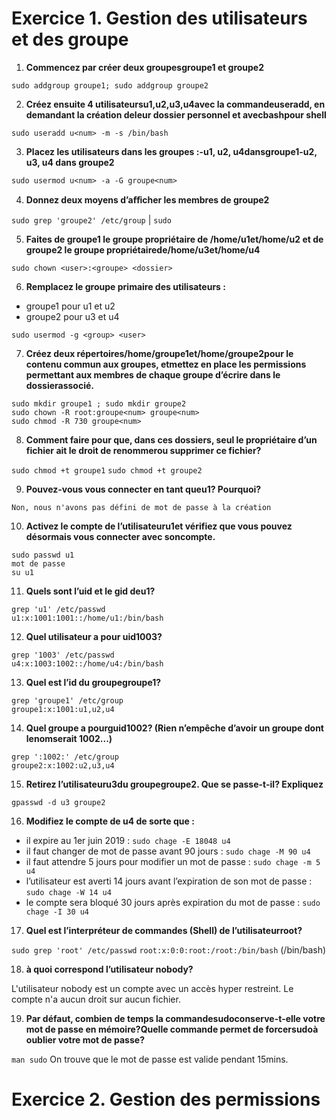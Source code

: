 # Exercice 1. Gestion des utilisateurs et des groupe

1. __Commencez par créer deux groupesgroupe1 et groupe2__<br>

`sudo addgroup groupe1; sudo addgroup groupe2`

2. __Créez ensuite 4 utilisateursu1,u2,u3,u4avec la commandeuseradd, en demandant la création deleur dossier personnel et avecbashpour shell__<br>

`sudo useradd u<num> -m -s /bin/bash`

3. __Placez les utilisateurs dans les groupes :-u1, u2, u4dansgroupe1-u2, u3, u4 dans groupe2__<br>

`sudo usermod u<num> -a -G groupe<num>`

4. __Donnez deux moyens d’aﬀicher les membres de groupe2__

`sudo grep 'groupe2' /etc/group` | `sudo `

5. __Faites de groupe1 le groupe propriétaire de /home/u1et/home/u2 et de groupe2 le groupe propriétairede/home/u3et/home/u4__

`sudo chown <user>:<groupe> <dossier>`

6. __Remplacez le groupe primaire des utilisateurs :__<br>
 - groupe1 pour u1 et u2
 - groupe2 pour u3 et u4
 
 `sudo usermod -g <group> <user>`
 
 7. __Créez deux répertoires/home/groupe1et/home/groupe2pour le contenu commun aux groupes, etmettez en place les permissions permettant aux membres de chaque groupe d’écrire dans le dossierassocié.__
 
 `sudo mkdir groupe1 ; sudo mkdir groupe2`<br>
 `sudo chown -R root:groupe<num> groupe<num>`<br>
 `sudo chmod -R 730 groupe<num>`
 
 8. __Comment faire pour que, dans ces dossiers, seul le propriétaire d’un fichier ait le droit de renommerou supprimer ce fichier?__
 
 `sudo chmod +t groupe1`
 `sudo chmod +t groupe2`
 
 9. __Pouvez-vous vous connecter en tant queu1? Pourquoi?__<br>
 
 `Non, nous n'avons pas défini de mot de passe à la création`
 
 10. __Activez le compte de l’utilisateuru1et vérifiez que vous pouvez désormais vous connecter avec soncompte.__<br>
 
 `sudo passwd u1`<br>
 `mot de passe`<br>
 `su u1`<br>
 
 11. __Quels sont l’uid et le gid deu1?__<br>
 
 `grep 'u1' /etc/passwd`<br>
 `u1:x:1001:1001::/home/u1:/bin/bash`
 
 12. __Quel utilisateur a pour uid1003?__<br>
 
 `grep '1003' /etc/passwd`<br>
 `u4:x:1003:1002::/home/u4:/bin/bash`
 
 13. __Quel est l’id du groupegroupe1?__<br>
 
 `grep 'groupe1' /etc/group`<br>
 `groupe1:x:1001:u1,u2,u4`
 
 14. __Quel groupe a pourguid1002? (Rien n’empêche d’avoir un groupe dont lenomserait 1002...)__<br>
 
 `grep ':1002:' /etc/group`<br>
 `groupe2:x:1002:u2,u3,u4`
 
 15. __Retirez l’utilisateuru3du groupegroupe2. Que se passe-t-il? Expliquez__<br>
 
 `gpasswd -d u3 groupe2`
 
 16. __Modifiez le compte de u4 de sorte que :__
 
 - il expire au 1er juin 2019 : `sudo chage -E 18048 u4`
 - il faut changer de mot de passe avant 90 jours : `sudo chage -M 90 u4`
 - il faut attendre 5 jours pour modifier un mot de passe : `sudo chage -m 5 u4`
 - l’utilisateur est averti 14 jours avant l’expiration de son mot de passe : `sudo chage -W 14 u4`
 - le compte sera bloqué 30 jours après expiration du mot de passe : `sudo chage -I 30 u4`
 
 17. __Quel est l’interpréteur de commandes (Shell) de l’utilisateurroot?__<br>
 
 `sudo grep 'root' /etc/passwd`
 `root:x:0:0:root:/root:/bin/bash` (/bin/bash)
 
 18. __à quoi correspond l’utilisateur nobody?__<br>
 
 L'utilisateur nobody est un compte avec un accès hyper restreint. Le compte n'a aucun droit sur aucun fichier.
 
 19. __Par défaut, combien de temps la commandesudoconserve-t-elle votre mot de passe en mémoire?Quelle commande permet de forcersudoà oublier votre mot de passe?__
 
 `man sudo`
 On trouve que le mot de passe est valide pendant 15mins.
 
 # Exercice 2. Gestion des permissions
 
 
